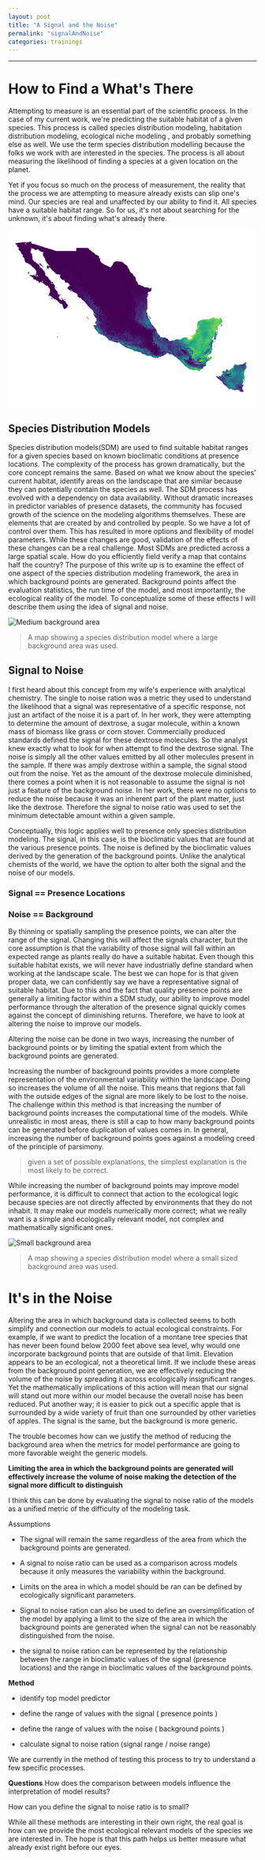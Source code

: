 ```yaml
---
layout: post
title: "A Signal and the Noise"
permalink: "signalAndNoise"
categories: trainings
---
```


--- 
# How to Find a What's There

Attempting to measure is an essential part of the scientific process. In the case of my current work, we're predicting the suitable habitat of a given species. This process is called species distribution modeling, habitation distribution modeling, ecological niche modeling , and probably something else as well. We use the term species distribution modelling because the folks we work with are interested in the species. The process is all about measuring the likelihood of finding a species at a given location on the planet.

Yet if you focus so much on the process of measurement, the reality that the process we are attempting to measure already exists can slip one's mind. Our species are real and unaffected by our ability to find it. All species have a suitable habitat range. So for us, it's not about searching for the unknown, it's about finding what's already there.  

![Large background area](/assests/worldLundelliana.png)

## Species Distribution Models
Species distribution models(SDM) are used to find suitable habitat ranges for a given species based on known bioclimatic conditions at presence locations. The complexity of the process has grown dramatically, but the core concept remains the same. Based on what we know about the species' current habitat, identify areas on the landscape that are similar because they can potentially contain the species as well.
The SDM process has evolved with a dependency on data availability. Without dramatic increases in predictor variables of presence datasets, the community has focused growth of the science on the modeling algorithms themselves. These are elements that are created by and controlled by people. So we have a lot of control over them. This has resulted in more options and flexibility of model parameters. While these changes are good, validation of the effects of these changes can be a real challenge. Most SDMs are predicted across a large spatial scale. How do you efficiently field verify a map that contains half the country?
 The purpose of this write up is to examine the effect of one aspect of the species distribution modeling framework, the area in which background points are generated. Background points affect the evaluation statistics, the run time of the model, and most importantly, the ecological reality of the model. To conceptualize some of these effects I will describe them using the idea of signal and noise.

![Medium background area]({{"/assests/biomeLundelliana.png"|absolute_url}})
> A map showing a species distribution model where a large background area was used.

## Signal to Noise
I first heard about this concept from my wife's experience with analytical chemistry. The single to noise ration was a metric they used to understand the likelihood that a signal was representative of a specific response, not just an artifact of the noise it is a part of. In her work, they were attempting to determine the amount of dextrose, a sugar molecule, within a known mass of biomass like grass or corn stover. Commercially produced standards defined the signal for these dextrose molecules. So the analyst knew exactly what to look for when attempt to find the dextrose signal. The noise is simply all the other values emitted by all other molecules present in the sample.
If there was amply dextrose within a sample, the signal stood out from the noise. Yet as the amount of the dextrose molecule diminished, there comes a point when it is not reasonable to assume the signal is not just a feature of the background noise. In her work, there were no options to reduce the noise because it was an inherent part of the plant matter, just like the dextrose. Therefore the signal to noise ratio was used to set the minimum detectable amount within a given sample.

Conceptually, this logic applies well to presence only species distribution modeling. The signal, in this case, is the bioclimatic values that are found at the various presence points. The noise is defined by the bioclimatic values derived by the generation of the background points. Unlike the analytical chemists of the world, we have the option to alter both the signal and the noise of our models.

### Signal == Presence Locations
### Noise  == Background

By thinning or spatially sampling the presence points, we can alter the range of the signal. Changing this will affect the signals character, but the core assumption is that the variability of those signal will fall within an expected range as plants really do have a suitable habitat. Even though this suitable habitat exists, we will never have industrially define standard when working at the landscape scale. The best we can hope for is that given proper data, we can confidently say we have a representative signal of suitable habitat. Due to this and the fact that quality presence points are generally a limiting factor within a SDM study, our ability to improve model performance through the alteration of the presence signal quickly comes against the concept of diminishing returns. Therefore, we have to look at altering the noise to improve our models.

Altering the noise can be done in two ways, increasing the number of background points or by limiting the spatial extent from which the background points are generated.

Increasing the number of background points provides a more complete representation of the environmental variability within the landscape. Doing so increases the volume of all the noise. This means that regions that fall with the outside edges of the signal are more likely to be lost to the noise. The challenge within this method is that increasing the number of background points increases the computational time of the models. While unrealistic in most areas, there is still a cap to how many background points can be generated before duplication of values comes in. In general, increasing the number of background points goes against a modeling creed of the principle of parsimony.

>  given a set of possible explanations, the simplest explanation is the most likely to be correct.

While increasing the number of background points may improve model performance, it is difficult to connect that action to the ecological logic because species are not directly affected by environments that they do not inhabit. It may make our models numerically more correct; what we really want is a simple and ecologically relevant model, not complex and mathematically significant ones.

![Small background area]({{"/assests/ecoLundelliana.png"|absolute_url}})
> A map showing a species distribution model where a small sized background area was used.


# It's in the Noise

Altering the area in which background data is collected seems to both simplify and connection our models to actual ecological constraints. For example, if we want to predict the location of a montane tree species that has never been found below 2000 feet above sea level, why would one incorporate background points that are outside of that limit. Elevation appears to be an ecological, not a theoretical limit. If we include these areas from the background point generation, we are effectively reducing the volume of the noise by spreading it across ecologically insignificant ranges. Yet the mathematically implications of this action will mean that our signal will stand out more within our model because the overall noise has been reduced. Put another way; it is easier to pick out a specific apple that is surrounded by a wide variety of fruit than one surrounded by other varieties of apples. The signal is the same, but the background is more generic.

The trouble becomes how can we justify the method of reducing the background area when the metrics for model performance are going to more favorable weight the generic models.

**Limiting the area in which the background points are generated will effectively increase the volume of noise making the detection of the signal more difficult to distinguish**

I think this can be done by evaluating the signal to noise ratio of the models as a unified metric of the difficulty of the modeling task.

Assumptions
- The signal will remain the same regardless of the area from which the background points are generated.

- A signal to noise ratio can be used as a comparison across models because it only measures the variability within the background.

- Limits on the area in which a model should be ran can be defined by ecologically significant parameters.

- Signal to noise ration can also be used to define an oversimplification of the model by applying a limit to the size of the area in which the background points are generated when the signal can not be reasonably distinguished from the noise.

- the signal to noise ration can be represented by the relationship between the range in bioclimatic values of the signal (presence locations) and the range in bioclimatic values of the background points.

**Method**
- identify top model predictor

- define the range of values with the signal ( presence points )

- define the range of values with the noise ( background points )

- calculate signal to noise ration  (signal range / noise range)



We are currently in the method of testing this process to try to understand a few specific processes.

**Questions**
How does the comparison between models influence the interpretation of model results?

How can you define the signal to noise ratio is to small?

While all these methods are interesting in their own right, the real goal is how can we provide the most ecological relevant models of the species we are interested in.
The hope is that this path helps us better measure what already exist right before our eyes.
